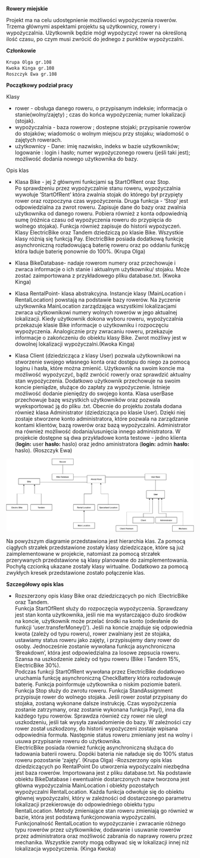 **Rowery miejskie**

Projekt ma na celu udostępnienie możliwości wypożyczenia rowerów. Trzema głównymi aspektami projektu są 
użytkownicy, rowery i wypożyczalnia. Użytkownik będzie mógł wypożyczyć rower na określoną ilość czasu, po 
czym musi zwrócić do jednego z punktów wypożyczalni. 

**Członkowie**

    Krupa Olga gr.108
    Kwoka Kinga gr.108
    Roszczyk Ewa gr.108

**Początkowy podział pracy**

Klasy 
- rower - obsługa danego roweru, o przypisanym indeksie; informacja o stanie(wolny/zajęty) ; 
	czas do końca wypożyczenia; numer lokalizacji (stojak). 
- wypożyczalnia - baza rowerow ; dostepne stojaki; przypisanie rowerów do stojaków;
	wiadomośc o wolnym miejscu przy stojaku; wiadomość o zajętych rowerach.
- użytkownicy - Dane: imię nazwisko, indeks w bazie użytkowników; logowanie : login i hasło;
	numer wypożyczonego roweru (jeśli taki jest); możliwość dodania nowego użytkownika do bazy.


Opis klas
- Klasa Bike - jej 2 głównymi funkcjami są StartOfRent oraz Stop.       
Po sprawdzeniu przez wypożyczalnie stanu roweru, wypożyczalnia wywołuje ‘StartOfRent’ która zwalnia stojak do którego był przypięty rower oraz rozpoczyna czas wypożyczenia. Druga funkcja - ‘Stop’ jest odpowiedzialna za zwrot roweru.
Zapisuje dane do bazy oraz zwalnia użytkownika od danego roweru.
Pobiera również z konta odpowiednią sumę (różnica czasu od wypożyczenia roweru do przypięcia do wolnego stojaka). Funkcja również zapisuje do historii wypożyczeń. Klasy ElectricBike oraz Tandem dziedziczą po klasie Bike.
Wszystkie  klasy różnią się funkcją Pay. ElectricBike posiada dodatkową funkcję asynchroniczną rozładowującą baterię roweru oraz po oddaniu funkcję która ładuje baterię ponownie do 100%. (Krupa Olga)

- Klasa BikeDatabase- nadaje rowerom numery oraz przechowuje i zwraca informacje o ich stanie i aktualnym użytkowniku/ stojaku.
Może zostać zaimportowana z przykładowego pliku database.txt. (Kwoka Kinga)
- Klasa RentalPoint- klasa abstrakcyjna. Instancje klasy (MainLocation i RentalLocation) powstają na podstawie bazy rowerów. Na życzenie użytkownika MainLocation zarządzająca wszystkimi lokalizacjami zwraca użytkownikowi numery wolnych rowerów w jego aktualnej lokalizacji.
Kiedy użytkownik dokona wyboru roweru, wypożyczalnia przekazuje klasie Bike informacje o użytkowniku i rozpoczęciu wypożyczenia.
Analogicznie przy zwracaniu roweru, przekazuje informacje o zakończeniu do obiektu klasy Bike. Zwrot możliwy jest w dowolnej lokalizacji wypożyczalni.(Kwoka Kinga)
- Klasa Client (dziedzicząca z klasy User) pozwala użytkownikowi na stworzenie swojego własnego konta oraz dostępu do niego za pomocą loginu i hasła, które 
można zmienić. Użytkownik na swoim koncie ma możliwość wypożyczyć, bądź zwrócić rower/y oraz sprawdzić aktualny stan wypożyczenia. Dodatkowo użytkownik przechowuje na 
swoim koncie pieniądze, służące do zapłaty za wypożyczenie. Istnieje możliwość dodanie pieniędzy do swojego konta. Klasa userBase przechowuje bazę wszystkich użytkowników oraz pozwala 
wyeksportować ją do pliku .txt. Obecnie do projektu została dodana również klasa Administrator (dziedzicząca po klasie User). Dzięki niej zostaje stworzene konto administratora, 
które pozwala na zarządzanie kontami klientów, bazą rowerów oraz bazą wypożyczalni. Administrator ma również możliwość dodania/usunięcia innego administratora. 
W projekcie dostępne są dwa przykładowe konta testowe - jedno klienta (**login:** user **hasło:** haslo) oraz jedno aministratora (**login:** admin **hasło:** haslo). 
(Roszczyk Ewa)


![Diagram hierarchii klas](projectGraph.png)

Na powyższym diagramie przedstawiona jest hierarchia klas. Za pomocą ciągłych strzałek przedstawione zostały klasy dziedziczące, które są już zaimplementowane w projekcie,
natomiast za pomocą strzałek przerywanych przedstawione są klasy planowane do zaimplementowania. Pochyłą czcionką ukazane zostały klasy wirtualne. Dodatkowo za pomocą zwykłych 
kresek przedstawione zostało połączenie klas.



**Szczegółowy opis klas**
- Rozszerzony opis klasy Bike oraz dziedziczących po nich :ElectricBike oraz Tandem.                    
Funkcja StartOfRent służy do rozpoczęcia wypożyczenia. Sprawdzany jest stan konta użytkownika, jeśli nie ma wystarczająco dużo środków na koncie, użytkownik może przelać środki na konto (odesłanie do funkcji ‘user.transferMoney()’).  Jeśli na koncie znajduje się odpowiednia kwota  (zależy od typu roweru), rower zwalniany jest ze stojaka, ustawiamy status roweru jako zajęty, i przypisujemy dany rower do osoby. Jednocześnie zostanie wywołana funkcja asynchroniczna ‘Breakdown’, która jest odpowiedzialna za losowe zepsucia roweru. Szansa na uszkodzenie zależy od typu roweru (Bike i Tandem 15%, ElectricBike 30%).  
Podczas funkcji StartOfRent wywołana przez ElectricBike dodatkowo uruchamia funkcję asynchroniczną CheckBattery która rozładowuje baterię. Funkcja poinformuje użytkownika o niskim poziomie baterii.       
Funkcja Stop służy do zwrotu roweru. Funkcja StandAssignment przypisuje rower do wolnego stojaka. Jeśli rower został przypisany do stojaka, zostaną wykonane dalsze instrukcję. Czas wypożyczenia zostanie zatrzymany, oraz zostanie wykonana funkcja Pay(), inna dla każdego typu rowerów. Sprawdza również czy rower nie uległ uszkodzeniu, jeśli tak wysyła zawiadomienie do bazy. W zależności czy rower został uszkodzony, do historii wypożyczeni zostaje wpisana odpowiednia formuła. Następnie status roweru zmieniany jest na wolny i usuwa przypisanie roweru do użytkownika.         
ElectricBike posiada również funkcję asynchroniczną służąca do ładowania baterii roweru. Dopóki bateria nie naładuje się do 100% status roweru pozostanie ‘zajęty’.
 (Krupa Olga)
-Rozszerzony opis klas dziedziczących po RentalPoint
Do utworzenia wypożyczalni niezbędna jest baza rowerów. Importowana jest z pliku database.txt.
Na podstawie obiektu BikeDatabase i ewentualnie dostarczonych nazw tworzona jest główna wypożyczalnia MainLocation i obiekty pozostałych wypożyczalni RentalLocation.
Każda funkcja odwołuje się do obiektu głównej wypożyczalni, który w zależności od dostarczonego parametru lokalizacji przekierowuje do odpowiedniego obiektu typu RentalLocation.
Metody zmieniające stan roweru zmieniają go również w bazie, która jest podstawą funkcjonowania wypożyczalni.
Funkcjonalność RentalLocation to wypożyczanie i zwracanie różnego typu rowerów przez użytkowników, dodawanie i usuwanie rowerów przez administratora
oraz możliwość zabrania do naprawy roweru przez mechanika. Wszystkie zwroty mogą odbywać się w lokalizacji innej niż lokalizacja wypożyczenia. 
(Kinga Kwoka)


